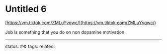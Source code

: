 # Untitled 6
[https://vm.tiktok.com/ZMLuYvqwc/](https://vm.tiktok.com/ZMLuYvqwc/)  
  
Job is something that you do on non dopamine motivation

---
status: #⚙️ 
tags: 
related: 